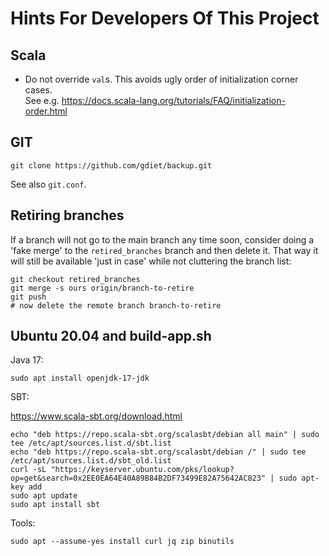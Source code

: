 # Hints For Developers Of This Project

## Scala

* Do not override `val`s. This avoids ugly order of initialization corner cases.
  <br>See e.g. https://docs.scala-lang.org/tutorials/FAQ/initialization-order.html

## GIT

```
git clone https://github.com/gdiet/backup.git
```
See also `git.conf`.

## Retiring branches

If a branch will not go to the main branch any time soon, consider doing a 'fake merge' to the `retired_branches` branch and then delete it. That way it will still be available 'just in case' while not cluttering the branch list:

    git checkout retired_branches
    git merge -s ours origin/branch-to-retire
    git push
    # now delete the remote branch branch-to-retire

## Ubuntu 20.04 and build-app.sh

Java 17:

```
sudo apt install openjdk-17-jdk
```

SBT:

https://www.scala-sbt.org/download.html

```
echo "deb https://repo.scala-sbt.org/scalasbt/debian all main" | sudo tee /etc/apt/sources.list.d/sbt.list
echo "deb https://repo.scala-sbt.org/scalasbt/debian /" | sudo tee /etc/apt/sources.list.d/sbt_old.list
curl -sL "https://keyserver.ubuntu.com/pks/lookup?op=get&search=0x2EE0EA64E40A89B84B2DF73499E82A75642AC823" | sudo apt-key add
sudo apt update
sudo apt install sbt
```

Tools:

```
sudo apt --assume-yes install curl jq zip binutils
```
